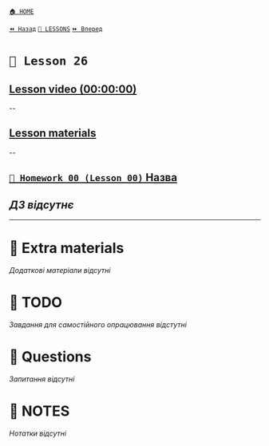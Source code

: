 [`🏠 HOME`](../../../README.md)  

[`⏪ Назад`](../25/README.md)  [`📗 LESSONS`](../../README.md)  [`⏩ Вперед`](../27/README.md)  

# `📗 Lesson 26`

## [Lesson video (00:00:00)]()

--

## [Lesson materials]()

--

## [`📕 Homework 00 (Lesson 00)` Назва]()  
*ДЗ відсутнє*
--

---

# 📘 Extra materials

*Додаткові матеріали відсутні*

# 📘 TODO
*Завдання для самостійного опрацювання відстутні*

# 📘 Questions
*Запитання відсутні*

# 📘 NOTES
*Нотатки відсутні*